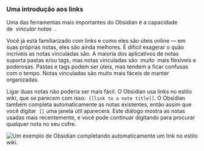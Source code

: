 ### Uma introdução aos links

Uma das ferramentas mais importantes do Obsidian é a capacidade de  _vincular notas_  .

Você já está familiarizado com links e como eles são úteis online — em suas próprias notas, eles são ainda melhores. É difícil exagerar o quão incríveis as notas vinculadas são. A maioria dos aplicativos de notas suporta pastas e/ou tags, mas notas vinculadas são  _muito_  mais flexíveis e poderosas. Pastas e tags podem ser úteis, mas tendem a ficar confusas com o tempo. Notas vinculadas são muito mais fáceis de manter organizadas.

Ligar duas notas não poderia ser mais fácil. O Obsidian usa links no estilo wiki, que se parecem com isso:  `[[link to a note title]]`. O Obsidian também completa automaticamente as notas existentes, então assim que você digitar  `[[` uma janela útil aparecerá. Este diálogo mostra as notas usadas mais recentemente, e você pode continuar digitando para procurar qualquer nota no seu cofre.

![Um exemplo de Obsidian completando automaticamente um link no estilo wiki.](https://i0.wp.com/obsidian.rocks/wp-content/uploads/2023/03/Pasted-image-20230323063842.png?resize=701%2C492&ssl=1)
